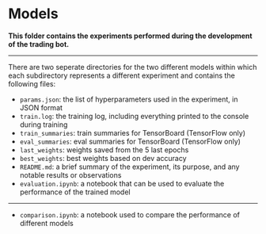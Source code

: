 # Models

**This folder contains the experiments performed during the development of the trading bot.**

---

There are two seperate directories for the two different models within which each subdirectory represents a different experiment and contains the following files:

- `params.json`: the list of hyperparameters used in the experiment, in JSON format
- `train.log`: the training log, including everything printed to the console during training
- `train_summaries`: train summaries for TensorBoard (TensorFlow only)
- `eval_summaries`: eval summaries for TensorBoard (TensorFlow only)
- `last_weights`: weights saved from the 5 last epochs
- `best_weights`: best weights based on dev accuracy
- `README.md`: a brief summary of the experiment, its purpose, and any notable results or observations
- `evaluation.ipynb`: a notebook that can be used to evaluate the performance of the trained model

---

- `comparison.ipynb`: a notebook used to compare the performance of different models